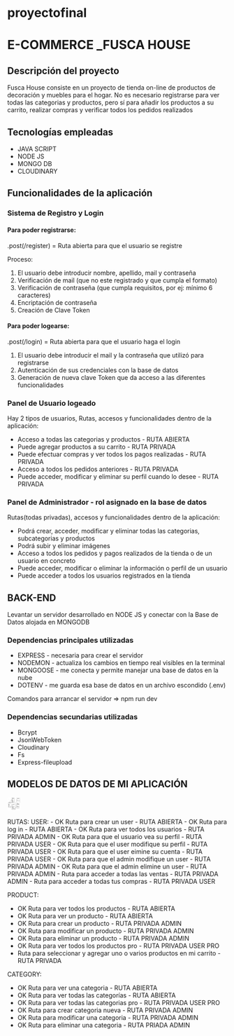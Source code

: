 # proyectofinal

<body>
<h1>E-COMMERCE _FUSCA HOUSE</h1>
<h2>Descripción del proyecto</h2>
<p>Fusca House consiste en un proyecto de tienda on-line de productos de decoración y muebles para el hogar.
No es necesario registrarse para ver todas las categorias y productos, pero sí para añadir los productos a su carrito, realizar compras y verificar todos los pedidos realizados</p>

<h2>Tecnologías empleadas</h2>
<ul>
 <li>JAVA SCRIPT</li>
 <li>NODE JS</li>
 <li>MONGO DB</li>
 <li>CLOUDINARY</li>
</ul>

<h2>Funcionalidades de la aplicación</h2>
<div>
<h3>Sistema de Registro y Login</h3>
<h4>Para poder registrarse:</h4>
<p>.post(/register) = Ruta abierta para que el usuario se registre</p>
<p>Proceso:</p>
<ol>
 <li>El usuario debe introducir nombre, apellido, mail y contraseña</li>
 <li>Verificación de mail (que no este registrado y que cumpla el formato)</li>
 <li>Verificación de contraseña (que cumpla requisitos, por ej: mínimo 6 caracteres)</li>
 <li>Encriptación de contraseña</li>
 <li>Creación de Clave Token</li>
</ol>
<h4>Para poder logearse:</h4>
<p>.post(/login) = Ruta abierta para que el usuario haga el login</p>
<ol>
 <li>El usuario debe introducir el mail y la contraseña que utilizó para registrarse</li>
 <li>Autenticación de sus credenciales con la base de datos</li>
 <li>Generación de nueva clave Token que da acceso a las diferentes funcionalidades</li>
</ol>

<h3>Panel de Usuario logeado</h3>
<p>Hay 2 tipos de usuarios, Rutas, accesos y funcionalidades dentro de la aplicación:</p>
<ul>
 <li>Acceso a todas las categorias y productos - RUTA ABIERTA</li>
 <li>Puede agregar productos a su carrito - RUTA PRIVADA</li>
 <li>Puede efectuar compras y ver todos los pagos realizadas - RUTA PRIVADA</li>
 <li>Acceso a todos los pedidos anteriores - RUTA PRIVADA</li>
 <li>Puede acceder, modificar y eliminar su perfil cuando lo desee - RUTA PRIVADA</li>
</ul>
<h3>Panel de Administrador - rol asignado en la base de datos</h3>
<p>Rutas(todas privadas), accesos y funcionalidades dentro de la aplicación:</p>
<ul>
 <li>Podrá crear, acceder, modificar y eliminar todas las categorias, subcategorias y productos</li>
 <li>Podrá subir y eliminar imágenes</li>
 <li>Acceso a todos los pedidos y pagos realizados de la tienda o de un usuario en concreto</li>
 <li>Puede acceder, modificar o eliminar la información o perfil de un usuario</li>
 <li>Puede acceder a todos los usuarios registrados en la tienda</li>
</ul>
</div>

<h2>BACK-END</h2>
<p>Levantar un servidor desarrollado en NODE JS y conectar con la Base de Datos alojada en MONGODB</p>
<h3>Dependencias principales utilizadas</h3>
<ul>
 <li>EXPRESS - necesaria para crear el servidor</li>
 <li>NODEMON - actualiza los cambios en tiempo real visibles en la terminal</li>
 <li>MONGOOSE - me conecta y permite manejar una base de datos en la nube</li>
 <li>DOTENV - me guarda esa base de datos en un archivo escondido (.env)</li>
</ul>

Comandos para arrancar el servidor => npm run dev

<h3>Dependencias secundarias utilizadas</h3>
<ul>
 <li>Bcrypt</li>
 <li>JsonWebToken</li>
 <li>Cloudinary</li>
 <li>Fs</li>
 <li>Express-fileupload</li>
</ul>

<h2>MODELOS DE DATOS DE MI APLICACIÓN</h2>

<img src="./imagenes/modelos.png"  style="width:30px; height:30px; text-align:center"></img>


<div>
RUTAS:
USER:
- OK Ruta para crear un user - RUTA ABIERTA
- OK Ruta para log in - RUTA ABIERTA
- OK Ruta para ver todos los usuarios - RUTA PRIVADA ADMIN
- OK Ruta para que el usuario vea su perfil - RUTA PRIVADA USER
- OK Ruta para que el user modifique su perfil - RUTA PRIVADA USER
- OK Ruta para que el user eimine su cuenta - RUTA PRIVADA USER
- OK Ruta para que el admin modifique un user - RUTA PRIVADA ADMIN
- OK Ruta para que el admin elimine un user - RUTA PRIVADA ADMIN
- Ruta para acceder a todas las ventas - RUTA PRIVADA ADMIN
- Ruta para acceder a todas tus compras - RUTA PRIVADA USER


PRODUCT:
- OK Ruta para ver todos los productos - RUTA ABIERTA
- OK Ruta para ver un producto - RUTA ABIERTA
- OK Ruta para crear un producto - RUTA PRIVADA ADMIN
- OK Ruta para modificar un producto - RUTA PRIVADA ADMIN
- OK Ruta para eliminar un producto - RUTA PRIVADA ADMIN
- OK Ruta para ver todos los productos pro - RUTA PRIVADA USER PRO
- Ruta para seleccionar y agregar uno o varios productos en mi carrito - RUTA PRIVADA



CATEGORY:
- OK Ruta para ver una categoria - RUTA ABIERTA
- OK Ruta para ver todas las categorías - RUTA ABIERTA
- OK Ruta para ver todas las categorias pro - RUTA PRIVADA USER PRO
- OK Ruta para crear categoria nueva - RUTA PRIVADA ADMIN
- OK Ruta para modificar una categoria - RUTA PRIVADA ADMIN
- OK Ruta para eliminar una categoria - RUTA PRIADA ADMIN

</div>